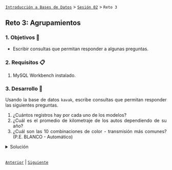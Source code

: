 [`Introducción a Bases de Datos`](../../Readme.md) > [`Sesión 02`](../Readme.md) > `Reto 3`
	
## Reto 3: Agrupamientos

<div style="text-align: justify;">

### 1. Objetivos :dart:

- Escribir consultas que permitan responder a algunas preguntas.

### 2. Requisitos :clipboard:

1. MySQL Workbench instalado.

### 3. Desarrollo :rocket:

Usando la base de datos `kavak`, escribe consultas que permitan responder las siguientes preguntas.

1. ¿Cuántos registros hay por cada uno de los modelos?
1. ¿Cuál es el promedio de kilometraje de los autos dependiendo de su año?
1. ¿Cuál son las 10 combinaciones de color - transmisión más comunes? (P.E. BLANCO - Automático)

<details><summary>Solución</summary>
<p>

- ¿Cuántos registros hay por cada uno de los modelos?

   ```sql
   SELECT 
   model,
   COUNT(model) AS count
   FROM kavak.car
   GROUP BY model
   ORDER BY count DESC;
   ```
   ![imagen](imagenes/s2wr31.png)

- ¿Cuál es el promedio de kilometraje de los autos dependiendo de su año?

   ```sql
   SELECT
   year,
   AVG(km) AS avg_km
   FROM kavak.car
   GROUP BY year;
   ```
   ![imagen](imagenes/s2wr32.png)
   
- ¿Cuál son las 10 combinaciones de color - transmisión más comunes? (P.E. BLANCO - Automático)
   
   ```sql
   SELECT
   color,
   transmission,
   COUNT(*) AS count
   FROM kavak.car
   GROUP BY color, transmission
   ORDER BY count DESC
   LIMIT 10;
   ```
   ![imagen](imagenes/s2wr34.png)
   

</p>
</details> 

<br/>

[`Anterior`](../Ejemplo-03/Readme.md) | [`Siguiente`](../Readme.md#subconsultas)         

</div>
